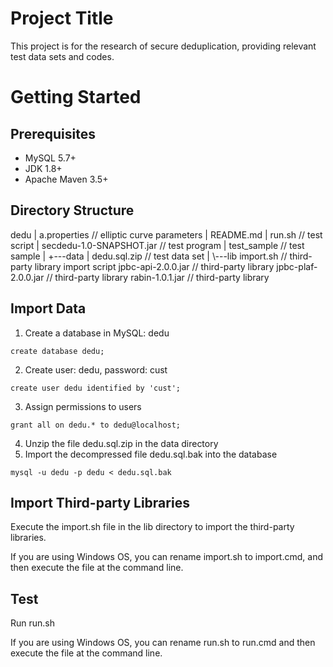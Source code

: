 # Project Title
This project is for the research of secure deduplication, providing relevant test data sets and codes.

# Getting Started
## Prerequisites
* MySQL 5.7+
* JDK 1.8+
* Apache Maven 3.5+

## Directory Structure
dedu
    |   a.properties    // elliptic curve parameters
    |   README.md
    |   run.sh    // test script
    |   secdedu-1.0-SNAPSHOT.jar    // test program
    |   test_sample    // test sample
    |
    +---data
    |       dedu.sql.zip    // test data set
    |
    \\---lib
        import.sh    // third-party library import script
        jpbc-api-2.0.0.jar    // third-party library
        jpbc-plaf-2.0.0.jar    // third-party library
        rabin-1.0.1.jar    // third-party library

## Import Data
1. Create a database in MySQL: dedu
```
create database dedu;
```
2. Create user: dedu, password: cust
```
create user dedu identified by 'cust';
```
3. Assign permissions to users
```
grant all on dedu.* to dedu@localhost;
```
4. Unzip the file dedu.sql.zip in the data directory
5. Import the decompressed file dedu.sql.bak into the database
```
mysql -u dedu -p dedu < dedu.sql.bak
```

## Import Third-party Libraries
Execute the import.sh file in the lib directory to import the third-party libraries.

If you are using Windows OS, you can rename import.sh to import.cmd, and then execute the file at the command line.

## Test
Run run.sh

If you are using Windows OS, you can rename run.sh to run.cmd and then execute the file at the command line.